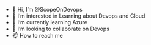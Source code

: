 - 👋 Hi, I’m @ScopeOnDevops
- 👀 I’m interested in Learning about Devops and Cloud
- 🌱 I’m currently learning Azure
- 💞️ I’m looking to collaborate on Devops
- 📫 How to reach me 

<!---
ScopeOnDevops/ScopeOnDevops is a ✨ special ✨ repository because its `README.md` (this file) appears on your GitHub profile.
You can click the Preview link to take a look at your changes.
--->
